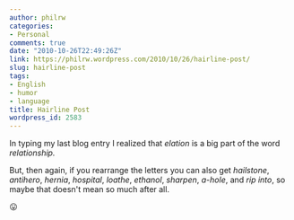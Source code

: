 ```yaml
---
author: philrw
categories:
- Personal
comments: true
date: "2010-10-26T22:49:26Z"
link: https://philrw.wordpress.com/2010/10/26/hairline-post/
slug: hairline-post
tags:
- English
- humor
- language
title: Hairline Post
wordpress_id: 2583
---
```


In typing my last blog entry I realized that _elation_ is a big part of the word _relationship._

But, then again, if you rearrange the letters you can also get _hailstone_, _antihero_, _hernia_, _hospital_, _loathe_, _ethanol_, _sharpen_, _a-hole_, and _rip into_, so maybe that doesn't mean so much after all.

:stuck_out_tongue:
